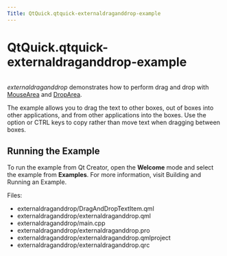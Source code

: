 ```yaml
---
Title: QtQuick.qtquick-externaldraganddrop-example
---
```


# QtQuick.qtquick-externaldraganddrop-example

<span class="subtitle"></span>
<!-- $$$externaldraganddrop-description -->
<p class="centerAlign"><img src="https://developer.ubuntu.com/static/devportal_uploaded/ad4e53b5-4ac1-4c72-9741-14c6f2b36413-../qtquick-externaldraganddrop-example/images/qml-dnd2-example.png" alt="" /></p><p><i>externaldraganddrop</i> demonstrates how to perform drag and drop with <a href="QtQuick.MouseArea.md">MouseArea</a> and <a href="QtQuick.DropArea.md">DropArea</a>.</p>
<p>The example allows you to drag the text to other boxes, out of boxes into other applications, and from other applications into the boxes. Use the option or CTRL keys to copy rather than move text when dragging between boxes.</p>
<h2 id="running-the-example">Running the Example</h2>
<p>To run the example from Qt Creator, open the <b>Welcome</b> mode and select the example from <b>Examples</b>. For more information, visit Building and Running an Example.</p>
<p>Files:</p>
<ul>
<li>externaldraganddrop/DragAndDropTextItem.qml</li>
<li>externaldraganddrop/externaldraganddrop.qml</li>
<li>externaldraganddrop/main.cpp</li>
<li>externaldraganddrop/externaldraganddrop.pro</li>
<li>externaldraganddrop/externaldraganddrop.qmlproject</li>
<li>externaldraganddrop/externaldraganddrop.qrc</li>
</ul>
<!-- @@@externaldraganddrop -->
